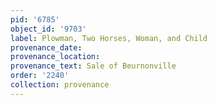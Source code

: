 ```yaml
---
pid: '6785'
object_id: '9703'
label: Plowman, Two Horses, Woman, and Child
provenance_date:
provenance_location:
provenance_text: Sale of Beurnonville
order: '2240'
collection: provenance
---
```

